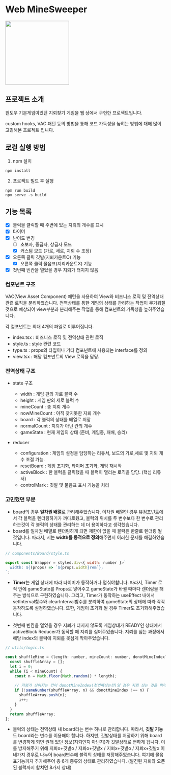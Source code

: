# Web MineSweeper

<img src="https://user-images.githubusercontent.com/92029332/217206721-582ab015-69bd-47c3-be42-958a574fdaa8.gif" width="200" height="200">

## 프로젝트 소개

윈도우 기본게임이었던 지뢰찾기 게임을 웹 상에서 구현한 프로젝트입니다.

custom hooks, VAC 패턴 등의 방법을 통해 코드 가독성을 높히는 방법에 대해 많이 고민해본 프로젝트 입니다.


## 로컬 실행 방법

1. npm 설치
```
npm install
```

2. 프로젝트 빌드 후 실행
```
npm run build
npx serve -s build
```

## 기능 목록

- [x] 블럭을 클릭할 때 주변에 있는 지뢰의 개수를 표시
- [x] 타이머
- [x] 난이도 변경
    - [ ] 초보자, 중급자, 상급자 모드
    - [x] 커스텀 모드 (가로, 세로, 지뢰 수 조정)
- [x] 오른쪽 클릭 깃발(지뢰카운트O) 기능
    - [x] 오른쪽 클릭 물음표(지뢰카운트X) 기능
- [x] 첫번째 빈칸을 열었을 경우 지뢰가 터지지 않음

### 컴포넌트 구조

VAC(View Asset Component) 패턴을 사용하여 View와 비즈니스 로직 및 전역상태 관련 로직을 분리하였습니다.
전역상태를 통한 게임의 상태를 관리하는 작업이 무거워질 것으로 예상되어 view부분과 분리해주는 작업을 통해 컴포넌트의 가독성을 높혀주었습니다.

각 컴포넌트는 최대 4개의 파일로 이루어집니다.

- index.tsx : 비즈니스 로직 및 전역상태 관련 로직
- style.ts : style 관련 코드
- type.ts : props의 타입이나 기타 컴포넌트에 사용되는 interface를 정의
- view.tsx : 해당 컴포넌트의 View 로직을 담당.


### 전역상태 구조

- state 구조
    - width : 게임 판의 가로 블럭 수
    - height : 게임 판의 세로 블럭 수
    - mineCount : 총 지뢰 개수
    - nowMineCount : 아직 찾지못한 지뢰 개수
    - board : 각 블럭의 상태를 배열로 저장
    - normalCount : 지뢰가 아닌 칸의 개수
    - gameState : 현재 게임의 상태 (준비, 게임중, 패배, 승리)

- reducer
    - configuration : 게임의 설정을 담당하는 리듀서, 보드의 가로,세로 및 지뢰 개수 조절 가능.
    - resetBoard : 게임 초기화, 타이머 초기화, 게임 재시작
    - activeBlock : 한 블럭을 클릭했을 때 블럭이 열리는 로직을 담당. (핵심 리듀서)
    - controlMark : 깃발 및 물음표 표시 기능을 처리

### 고민했던 부분

* board의 경우 **일차원 배열**로 관리해주었습니다. 이차원 배열인 경우 뷰컴포넌트에서 각 블럭을 렌더링하기가 까다로웠고, 블럭의 위치를 두 변수보다 한 변수로 관리하는것이 각 블럭의 상태를 관리하는 데 더 용이하다고 생각했습니다. 
* board를 일차원 배열로 렌더링하게 되면 제한이 없을 때 블럭은 한줄로 렌더링 될 것입니다. 따라서, 저는 **width를 동적으로 정의**해주면서 이러한 문제를 해결하였습니다.

```javascript
// components/Board/style.ts

export const Wrapper = styled.div<{ width: number }>`
  width: ${(props) => `${props.width}rem`};
`;
```

* **Timer**는 게임 상태에 따라 타이머가 동작하거나 멈춰야합니다. 따라서, Timer 로직 안에 gameState를 Props로 넣어주고 gameState가 바뀔 때마다 렌더링을 해주는 방식으로 구현하였습니다. 그리고, Timer가 동작하는 useEffect 내에서 setInterval함수와 clearInterval함수를 분리하여 gameState의 상태에 따라 각각 동작하도록 설정하였습니다. 또한, 게임이 초기화 될 경우 Timer도 초기화해주었습니다.

* 첫번째 빈칸을 열었을 경우 지뢰가 터지지 않도록 게임상태가 READY인 상태에서 activeBlock Reducer가 동작할 때 지뢰를 심어주었습니다. 지뢰를 심는 과정에서 해당 index의 블럭에 지뢰를 못심게 막아주었습니다.
```javascript
// utils/logic.ts

const shuffleMine = (length: number, mineCount: number, donotMineIndex?: number): number[] => {
  const shuffleArray = [];
  let i = 0;
  while (i < mineCount) {
    const n = Math.floor(Math.random() * length);
    
    // 지뢰가 심어지는 칸이 donotMineIndex(첫번째심는칸)일 경우 지뢰 심는 것을 막아주었습니다.
    if (!sameNumber(shuffleArray, n) && donotMineIndex !== n) {
      shuffleArray.push(n);
      i++;
    }
  }
  return shuffleArray;
};
```

* 블럭의 상태는 전역상태 내 board라는 변수 하나로 관리합니다. 따라서, **깃발 기능**도 board라는 변수를 이용해야 합니다. 하지만, 깃발상태를 저장하기 위해 board를 변경하게 되면 원래 있던 정보(지뢰인지 아닌지)가 깃발상태로 변하게 됩니다. 이를 방지해주기 위해 지뢰o+깃발o / 지뢰o+깃발x / 지뢰x+깃발o / 지뢰x+깃발x 이 네가지 경우로 나누어 board변수에 블럭의 상태를 저장해주었습니다. 여기에 물음표기능까지 추가해주어 총 6개 종류의 상태로 관리하였습니다. (발견된 지뢰와 오픈된 블럭까지 합치면 8가지 상태)
